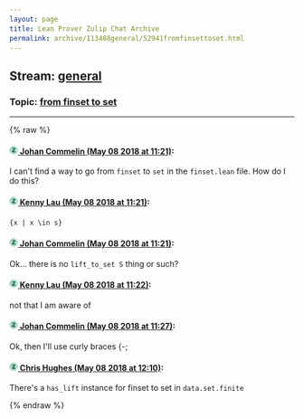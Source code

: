 ```yaml
---
layout: page
title: Lean Prover Zulip Chat Archive 
permalink: archive/113488general/52941fromfinsettoset.html
---
```


## Stream: [general](index.html)
### Topic: [from finset to set](52941fromfinsettoset.html)

---


{% raw %}
#### [![Click to go to Zulip](../../assets/img/zulip2.png) Johan Commelin (May 08 2018 at 11:21)](https://leanprover.zulipchat.com/#narrow/stream/113488-general/topic/from%20finset%20to%20set/near/126256617):
I can't find a way to go from `finset` to `set` in the `finset.lean` file. How do I do this?

#### [![Click to go to Zulip](../../assets/img/zulip2.png) Kenny Lau (May 08 2018 at 11:21)](https://leanprover.zulipchat.com/#narrow/stream/113488-general/topic/from%20finset%20to%20set/near/126256619):
`{x | x \in s}`

#### [![Click to go to Zulip](../../assets/img/zulip2.png) Johan Commelin (May 08 2018 at 11:21)](https://leanprover.zulipchat.com/#narrow/stream/113488-general/topic/from%20finset%20to%20set/near/126256622):
Ok... there is no `lift_to_set S` thing or such?

#### [![Click to go to Zulip](../../assets/img/zulip2.png) Kenny Lau (May 08 2018 at 11:22)](https://leanprover.zulipchat.com/#narrow/stream/113488-general/topic/from%20finset%20to%20set/near/126256662):
not that I am aware of

#### [![Click to go to Zulip](../../assets/img/zulip2.png) Johan Commelin (May 08 2018 at 11:27)](https://leanprover.zulipchat.com/#narrow/stream/113488-general/topic/from%20finset%20to%20set/near/126256812):
Ok, then I'll use curly braces {-;

#### [![Click to go to Zulip](../../assets/img/zulip2.png) Chris Hughes (May 08 2018 at 12:10)](https://leanprover.zulipchat.com/#narrow/stream/113488-general/topic/from%20finset%20to%20set/near/126258082):
There's a `has_lift` instance for finset to set in `data.set.finite`


{% endraw %}
